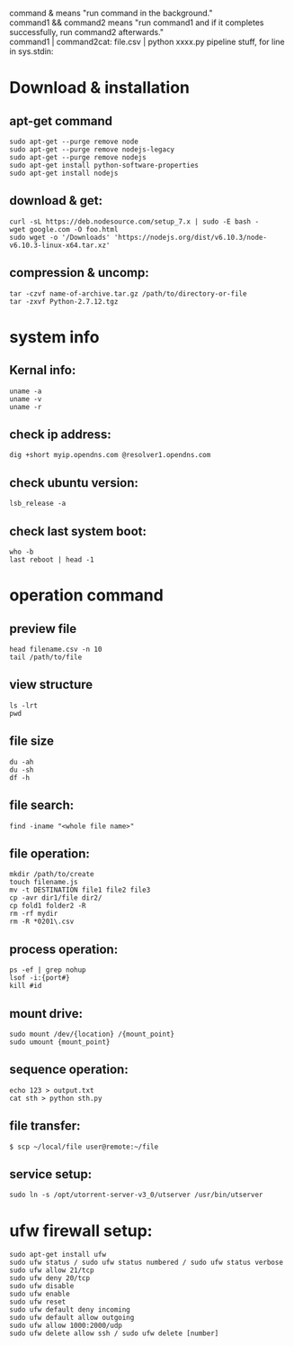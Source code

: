 
command & means "run command in the background."   
command1 && command2 means "run command1 and if it completes successfully, run command2 afterwards."   
command1 | command2cat:  file.csv | python xxxx.py   pipeline stuff, for line in sys.stdin:   
# Download & installation
## apt-get command 
```
sudo apt-get --purge remove node
sudo apt-get --purge remove nodejs-legacy
sudo apt-get --purge remove nodejs
sudo apt-get install python-software-properties
sudo apt-get install nodejs
```
## download & get:
```
curl -sL https://deb.nodesource.com/setup_7.x | sudo -E bash -
wget google.com -O foo.html
sudo wget -o '/Downloads' 'https://nodejs.org/dist/v6.10.3/node-v6.10.3-linux-x64.tar.xz'
```

## compression & uncomp:
```
tar -czvf name-of-archive.tar.gz /path/to/directory-or-file
tar -zxvf Python-2.7.12.tgz
```

# system info
## Kernal info:
```
uname -a
uname -v
uname -r
```
## check ip address:
```
dig +short myip.opendns.com @resolver1.opendns.com
```
## check ubuntu version: 
```
lsb_release -a
```
## check last system boot:   
```
who -b   
last reboot | head -1
```
# operation command
## preview file
```
head filename.csv -n 10
tail /path/to/file
```
## view structure
```
ls -lrt 
pwd 

```
## file size
```
du -ah
du -sh 
df -h
```
## file search:
```
find -iname "<whole file name>"
```

## file operation:
```
mkdir /path/to/create
touch filename.js
mv -t DESTINATION file1 file2 file3
cp -avr dir1/file dir2/
cp fold1 folder2 -R
rm -rf mydir
rm -R *0201\.csv
```

## process operation:
```
ps -ef | grep nohup
lsof -i:{port#} 
kill #id
```

## mount drive:
```
sudo mount /dev/{location} /{mount_point}
sudo umount {mount_point}
```

## sequence operation:
```
echo 123 > output.txt
cat sth > python sth.py
```

## file transfer:
```
$ scp ~/local/file user@remote:~/file
```

## service setup:
```
sudo ln -s /opt/utorrent-server-v3_0/utserver /usr/bin/utserver
```

# ufw firewall setup:
```
sudo apt-get install ufw
sudo ufw status / sudo ufw status numbered / sudo ufw status verbose
sudo ufw allow 21/tcp
sudo ufw deny 20/tcp
sudo ufw disable
sudo ufw enable
sudo ufw reset
sudo ufw default deny incoming
sudo ufw default allow outgoing
sudo ufw allow 1000:2000/udp
sudo ufw delete allow ssh / sudo ufw delete [number]
```


